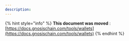 ```yaml
---
description:
---
```


{% hint style="info" %}
**This document was moved**
: [https://docs.gnosischain.com/tools/wallets](https://docs.gnosischain.com/tools/wallets)
{% endhint %}